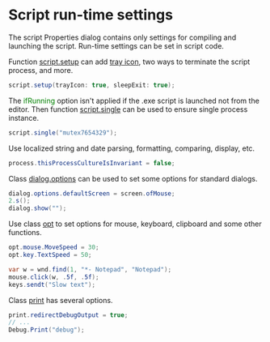 # Script run-time settings
The script Properties dialog contains only settings for compiling and launching the script. Run-time settings can be set in script code.

Function <a href='/api/Au.script.setup.html'>script.setup</a> can add <a href='Tray icon and notifications.md'>tray icon</a>, two ways to terminate the script process, and more.

```csharp
script.setup(trayIcon: true, sleepExit: true);
```

The <span style='color:green'>ifRunning</span> option isn't applied if the .exe script is launched not from the editor. Then function <a href='/api/Au.script.single.html'>script.single</a> can be used to ensure single process instance.

```csharp
script.single("mutex7654329");
```

Use localized string and date parsing, formatting, comparing, display, etc.

```csharp
process.thisProcessCultureIsInvariant = false;
```

Class <a href='/api/Au.dialog.options.html'>dialog.options</a> can be used to set some options for standard dialogs.

```csharp
dialog.options.defaultScreen = screen.ofMouse;
2.s();
dialog.show("");
```

Use class <a href='/api/Au.opt.html'>opt</a> to set options for mouse, keyboard, clipboard and some other functions.

```csharp
opt.mouse.MoveSpeed = 30;
opt.key.TextSpeed = 50;

var w = wnd.find(1, "*- Notepad", "Notepad");
mouse.click(w, .5f, .5f);
keys.sendt("Slow text");
```

Class <a href='/api/Au.print.html'>print</a> has several options.

```csharp
print.redirectDebugOutput = true;
// ...
Debug.Print("debug");
```

